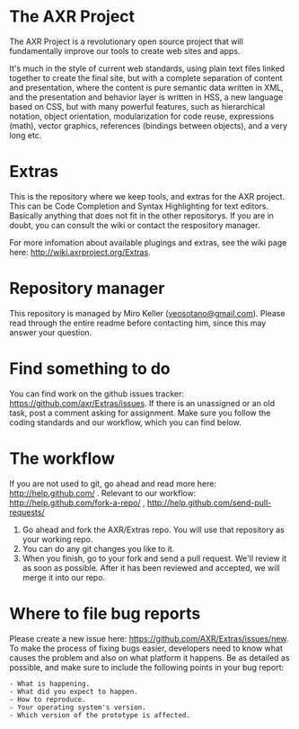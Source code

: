 The AXR Project
===============
The AXR Project is a revolutionary open source project that will fundamentally improve our tools to create web sites and apps.

It's much in the style of current web standards, using plain text files linked together to create the final site, but with a complete separation of content and presentation, where the content is pure semantic data written in XML, and the presentation and behavior layer is written in HSS, a new language based on CSS, but with many powerful features, such as hierarchical notation, object orientation, modularization for code reuse, expressions (math), vector graphics, references (bindings between objects), and a very long etc.

Extras
======
This is the repository where we keep tools, and extras for the AXR project. This can be Code Completion and Syntax Highlighting for text editors. Basically anything that does not fit in the other repositorys. If you are in doubt, you can consult the wiki or contact the respository manager.

For more infomation about available plugings and extras, see the wiki page here: http://wiki.axrproject.org/Extras.

Repository manager
==================
This repository is managed by Miro Keller (veosotano@gmail.com). Please read through the entire readme before contacting him, since this may answer your question.

Find something to do
====================
You can find work on the github issues tracker: https://github.com/axr/Extras/issues. If there is an unassigned or an old task, post a comment asking for assignment. Make sure you follow the coding standards and our workflow, which you can find below.

The workflow
============
If you are not used to git, go ahead and read more here: http://help.github.com/ . Relevant to our workflow: http://help.github.com/fork-a-repo/ , http://help.github.com/send-pull-requests/

1. Go ahead and fork the AXR/Extras repo. You will use that repository as your working repo.
2. You can do any git changes you like to it.
3. When you finish, go to your fork and send a pull request. We'll review it as soon as possible. After it has been reviewed and accepted, we will merge it into our repo.

Where to file bug reports
=========================
Please create a new issue here: https://github.com/AXR/Extras/issues/new. To make the process of fixing bugs easier, developers need to know what causes the problem and also on what platform it happens. Be as detailed as possible, and make sure to include the following points in your bug report:

    - What is happening.
    - What did you expect to happen.
    - How to reproduce.
    - Your operating system's version.
    - Which version of the prototype is affected.
